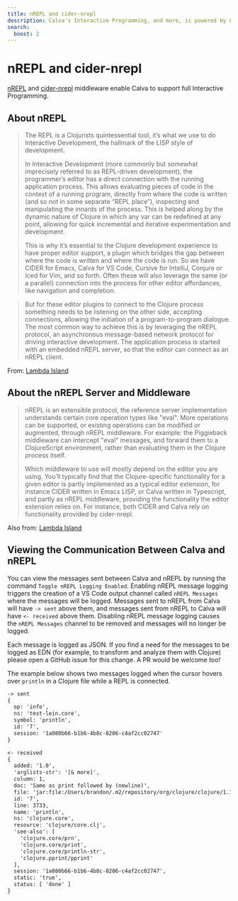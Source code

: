 ```yaml
---
title: nREPL and cider-nrepl
description: Calva's Interactive Programming, and more, is powered by nREPL and cider-nrepl
search:
  boost: 2
---
```


# nREPL and cider-nrepl

[nREPL](https://github.com/nrepl/nREPL) and [cider-nrepl](https://github.com/clojure-emacs/cider-nrepl) middleware enable Calva to support full Interactive Programming.

## About nREPL

> The REPL is a Clojurists quintessential tool, it’s what we use to do Interactive Development, the hallmark of the LISP style of development.
> 
> In Interactive Development (more commonly but somewhat imprecisely referred to as REPL-driven development), the programmer’s editor has a direct connection with the running application process. This allows evaluating pieces of code in the context of a running program, directly from where the code is written (and so not in some separate “REPL place”), inspecting and manipulating the innards of the process. This is helped along by the dynamic nature of Clojure in which any var can be redefined at any point, allowing for quick incremental and iterative experimentation and development.
> 
> This is why it’s essential to the Clojure development experience to have proper editor support, a plugin which bridges the gap between where the code is written and where the code is run. So we have CIDER for Emacs, Calva for VS Code, Cursive for IntelliJ, Conjure or Iced for Vim, and so forth. Often these will also leverage the same (or a parallel) connection into the process for other editor affordances, like navigation and completion.

> But for these editor plugins to connect to the Clojure process something needs to be listening on the other side, accepting connections, allowing the initiation of a program-to-program dialogue. The most common way to achieve this is by leveraging the nREPL protocol, an asynchronous message-based network protocol for driving interactive development. The application process is started with an embedded nREPL server, so that the editor can connect as an nREPL client.

From: [Lambda Island](https://lambdaisland.com/blog/2021-11-03-making-nrepl-cider-more-dynamic-1)

## About the nREPL Server and Middleware

> nREPL is an extensible protocol, the reference server implementation understands certain core operation types like "eval". More operations can be supported, or existing operations can be modified or augmented, through nREPL middleware. For example: the Piggieback middleware can intercept "eval" messages, and forward them to a ClojureScript environment, rather than evaluating them in the Clojure process itself.
> 
> Which middleware to use will mostly depend on the editor you are using. You’ll typically find that the Clojure-specific functionality for a given editor is partly implemented as a typical editor extension, for instance CIDER written in Emacs LISP, or Calva written in Typescript, and partly as nREPL middleware, providing the functionality the editor extension relies on. For instance, both CIDER and Calva rely on functionality provided by cider-nrepl.

Also from: [Lambda Island](https://lambdaisland.com/blog/2021-11-03-making-nrepl-cider-more-dynamic-1)

## Viewing the Communication Between Calva and nREPL

You can view the messages sent between Calva and nREPL by running the command `Toggle nREPL Logging Enabled`. Enabling nREPL message logging triggers the creation of a VS Code output channel called `nREPL Messages` where the messages will be logged. Messages sent to nREPL from Calva will have `-> sent` above them, and messages sent from nREPL to Calva will have `<- received` above them. Disabling nREPL message logging causes the `nREPL Messages` channel to be removed and messages will no longer be logged.

Each message is logged as JSON. If you find a need for the messages to be logged as EDN (for example, to transform and analyze them with Clojure) please open a GitHub issue for this change. A PR would be welcome too!

The example below shows two messages logged when the cursor hovers over `println` in a Clojure file while a REPL is connected.

```txt
-> sent
{
  op: 'info',
  ns: 'test-lein.core',
  symbol: 'println',
  id: '7',
  session: '1a080b66-b1b6-4b8c-8206-c4af2cc02747'
}

<- received
{
  added: '1.0',
  'arglists-str': '[& more]',
  column: 1,
  doc: 'Same as print followed by (newline)',
  file: 'jar:file:/Users/brandon/.m2/repository/org/clojure/clojure/1.10.1/clojure-1.10.1.jar!/clojure/core.clj',
  id: '7',
  line: 3733,
  name: 'println',
  ns: 'clojure.core',
  resource: 'clojure/core.clj',
  'see-also': [
    'clojure.core/prn',
    'clojure.core/print',
    'clojure.core/println-str',
    'clojure.pprint/pprint'
  ],
  session: '1a080b66-b1b6-4b8c-8206-c4af2cc02747',
  static: 'true',
  status: [ 'done' ]
}
```
